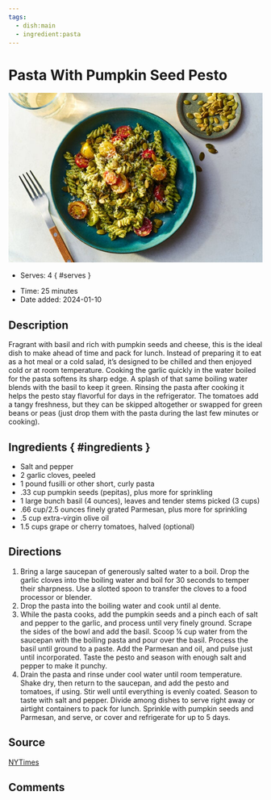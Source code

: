 ```yaml
---
tags:
  - dish:main
  - ingredient:pasta
---
```

<!-- Tags can have colon, but no space around it -->

# Pasta With Pumpkin Seed Pesto

![Recipe picture](../images/pasta_pumpkin_pesto.jpg)

<!-- Serves has to be a single number, no dashes, but text is allowed after the
number (e.g., 24 cookies) -->
- Serves: 4
{ #serves }
<!-- Time is not parsed, so anything can be input here, and additional
values can be added (e.g., "active time", "cooking time", etc) -->
- Time: 25 minutes
- Date added: 2024-01-10

## Description

Fragrant with basil and rich with pumpkin seeds and cheese, this is the ideal dish to make ahead of time and pack for lunch. Instead of preparing it to eat as a hot meal or a cold salad, it’s designed to be chilled and then enjoyed cold or at room temperature. Cooking the garlic quickly in the water boiled for the pasta softens its sharp edge. A splash of that same boiling water blends with the basil to keep it green. Rinsing the pasta after cooking it helps the pesto stay flavorful for days in the refrigerator. The tomatoes add a tangy freshness, but they can be skipped altogether or swapped for green beans or peas (just drop them with the pasta during the last few minutes or cooking).

## Ingredients { #ingredients }

<!-- Decimals are allowed, fractions are not. For ranges, use only a single dash
and no spaces between the numbers. -->

- Salt and pepper
- 2 garlic cloves, peeled
- 1 pound fusilli or other short, curly pasta
- .33 cup pumpkin seeds (pepitas), plus more for sprinkling
- 1 large bunch basil (4 ounces), leaves and tender stems picked (3 cups)
- .66 cup/2.5 ounces finely grated Parmesan, plus more for sprinkling
- .5 cup extra-virgin olive oil
- 1.5 cups grape or cherry tomatoes, halved (optional)

## Directions

<!-- If you have a direction that refers to a number of some ingredient, wrap
the number in asterisks and add `{.ingredient-num}` afterwards. For example,
write `Add 2 Tbsp oil to pan` as `Add *2*{.ingredient-num} to pan`. This allows
us to properly change the number when changing the serves value. -->
1. Bring a large saucepan of generously salted water to a boil. Drop the garlic cloves into the boiling water and boil for 30 seconds to temper their sharpness. Use a slotted spoon to transfer the cloves to a food processor or blender.
2. Drop the pasta into the boiling water and cook until al dente.
3. While the pasta cooks, add the pumpkin seeds and a pinch each of salt and pepper to the garlic, and process until very finely ground. Scrape the sides of the bowl and add the basil. Scoop ¼ cup water from the saucepan with the boiling pasta and pour over the basil. Process the basil until ground to a paste. Add the Parmesan and oil, and pulse just until incorporated. Taste the pesto and season with enough salt and pepper to make it punchy.
4. Drain the pasta and rinse under cool water until room temperature. Shake dry, then return to the saucepan, and add the pesto and tomatoes, if using. Stir well until everything is evenly coated. Season to taste with salt and pepper. Divide among dishes to serve right away or airtight containers to pack for lunch. Sprinkle with pumpkin seeds and Parmesan, and serve, or cover and refrigerate for up to 5 days.

## Source

[NYTimes](https://cooking.nytimes.com/recipes/1023430-pasta-with-pumpkin-seed-pesto)

## Comments
